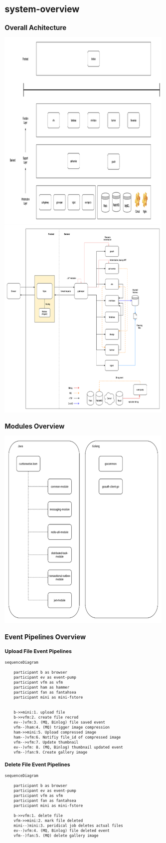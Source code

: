 # system-overview

## Overall Achitecture

<img src="infrastructure.png" height="600px">

<img src="system-overview.png" height="600px">

## Modules Overview

<img src="modules-overview-20230527.png" height="600px">

## Event Pipelines Overview

### Upload File Event Pipelines

```mermaid
sequenceDiagram

    participant b as browser
    participant ev as event-pump
    participant vfm as vfm
    participant ham as hammer
    participant fan as fantahsea
    participant mini as mini-fstore


    b->>mini:1. upload file
    b->>vfm:2. create file recrod
    ev--)vfm:3. (MQ, Binlog) file saved event
    vfm--)ham:4. (MQ) trigger image compression
    ham->>mini:5. Upload compressed image
    ham--)vfm:6. Notifiy file_id of compressed image
    vfm-->vfm:7. Update thumbnail
    ev--)vfm: 8. (MQ, Binlog) thumbnail updated event
    vfm--)fan:9. Create gallery image
```

### Delete File Event Pipelines

```mermaid
sequenceDiagram

    participant b as browser
    participant ev as event-pump
    participant vfm as vfm
    participant fan as fantahsea
    participant mini as mini-fstore

    b->>vfm:1. delete file
    vfm->>mini:2. mark file deleted
    mini--)mini:3. peridical job deletes actual files
    ev--)vfm:4. (MQ, Binlog) file deleted event
    vfm--)fan:5. (MQ) delete gallery image

```
